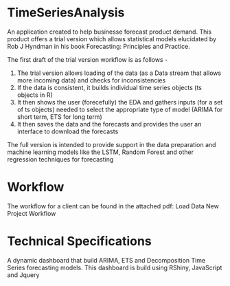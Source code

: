 # TimeSeriesAnalysis
An application created to help businesse forecast product demand. This product offers a trial version which allows statistical models elucidated by Rob J Hyndman in his book Forecasting: Principles and Practice.

The first draft of the trial version workflow is as follows - 
1) The trial version allows loading of the data (as a Data stream that allows more incoming data) and checks for inconsistencies
2) If the data is consistent, it builds individual time series objects (ts objects in R)
3) It then shows the user (forecefully) the EDA and gathers inputs (for a set of ts objects) needed to select the appropriate type of model (ARIMA for short term, ETS for long term)
4) It then saves the data and the forecasts and provides the user an interface to download the forecasts

The full version is intended to provide support in the data preparation and machine learning models like the LSTM, Random Forest and other regression techniques for forecasting

# Workflow
The workflow for a client can be found in the attached pdf: 
Load Data
New Project Workflow

# Technical Specifications
A dynamic dashboard that build ARIMA, ETS and Decomposition Time Series forecasting models.
This dashboard is build using RShiny, JavaScript and Jquery
